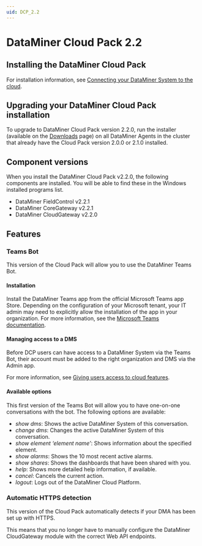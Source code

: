 ```yaml
---
uid: DCP_2.2
---
```


# DataMiner Cloud Pack 2.2

## Installing the DataMiner Cloud Pack

For installation information, see [Connecting your DataMiner System to the cloud](xref:Connecting_your_DataMiner_System_to_the_cloud).

## Upgrading your DataMiner Cloud Pack installation

To upgrade to DataMiner Cloud Pack version 2.2.0, run the installer (available on the [Downloads](https://community.dataminer.services/downloads/) page) on all DataMiner Agents in the cluster that already have the Cloud Pack version 2.0.0 or 2.1.0 installed.

## Component versions

When you install the DataMiner Cloud Pack v2.2.0, the following components are installed. You will be able to find these in the Windows installed programs list.

- DataMiner FieldControl v2.2.1
- DataMiner CoreGateway v2.2.1
- DataMiner CloudGateway v2.2.0

## Features

### Teams Bot

This version of the Cloud Pack will allow you to use the DataMiner Teams Bot.

#### Installation

Install the DataMiner Teams app from the official Microsoft Teams app Store. Depending on the configuration of your Microsoft tenant, your IT admin may need to explicitly allow the installation of the app in your organization. For more information, see the [Microsoft Teams documentation](https://docs.microsoft.com/en-us/microsoftteams/manage-apps).

#### Managing access to a DMS

Before DCP users can have access to a DataMiner System via the Teams Bot, their account must be added to the right organization and DMS via the Admin app.

For more information, see [Giving users access to cloud features](xref:Giving_users_access_to_cloud_features).

#### Available options

This first version of the Teams Bot will allow you to have one-on-one conversations with the bot. The following options are available:

- *show dms*: Shows the active DataMiner System of this conversation.
- *change dms*: Changes the active DataMiner System of this conversation.
- *show element ‘element name’*: Shows information about the specified element.
- *show alarms*: Shows the 10 most recent active alarms.
- *show shares*: Shows the dashboards that have been shared with you.
- *help*: Shows more detailed help information, if available.
- *cancel*: Cancels the current action.
- *logout*: Logs out of the DataMiner Cloud Platform.

### Automatic HTTPS detection

This version of the Cloud Pack automatically detects if your DMA has been set up with HTTPS.

This means that you no longer have to manually configure the DataMiner CloudGateway module with the correct Web API endpoints.
